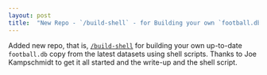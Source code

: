 ```yaml
---
layout: post
title:  "New Repo - `/build-shell` - for Building your own `football.db` Copy using Shell Scripts"
---
```


Added new repo, that is, [`/build-shell`](https://github.com/openfootball/build-shell) for
building your own up-to-date `football.db` copy from the latest datasets using shell scripts.
Thanks to Joe Kampschmidt to get it all started and the write-up and the shell script.

